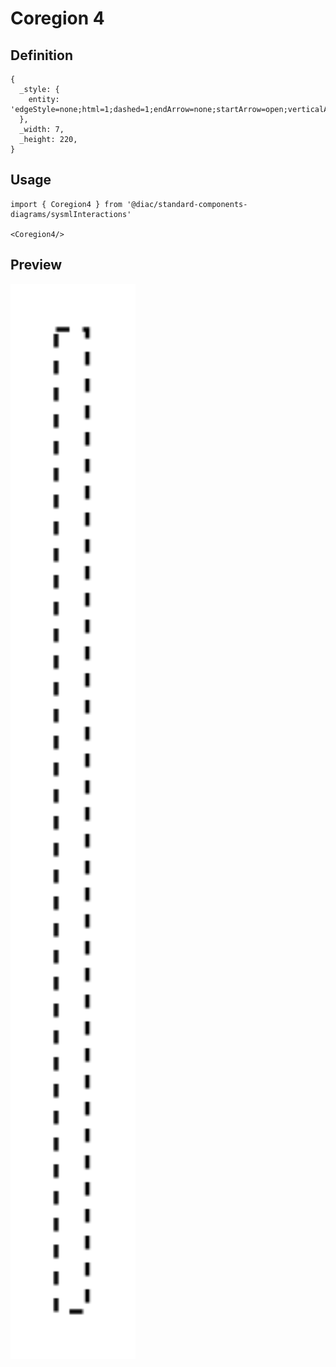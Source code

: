 # Coregion 4

## Definition

```
{
  _style: { 
    entity: 'edgeStyle=none;html=1;dashed=1;endArrow=none;startArrow=open;verticalAlign=bottom;startSize=12;rounded=0;',
  },
  _width: 7,
  _height: 220,
}
```

## Usage

```
import { Coregion4 } from '@diac/standard-components-diagrams/sysmlInteractions'

<Coregion4/>
```

## Preview

<img src="./coregion-4.png" width="200"/>
